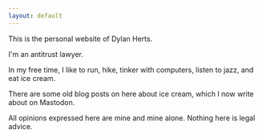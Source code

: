 ```yaml
---
layout: default
---
```


This is the personal website of Dylan Herts.

I'm an antitrust lawyer.

In my free time, I like to run, hike, tinker with computers, listen to jazz, and eat ice cream.

There are some old blog posts on here about ice cream, which I now write about on Mastodon.

All opinions expressed here are mine and mine alone. Nothing here is legal advice.
